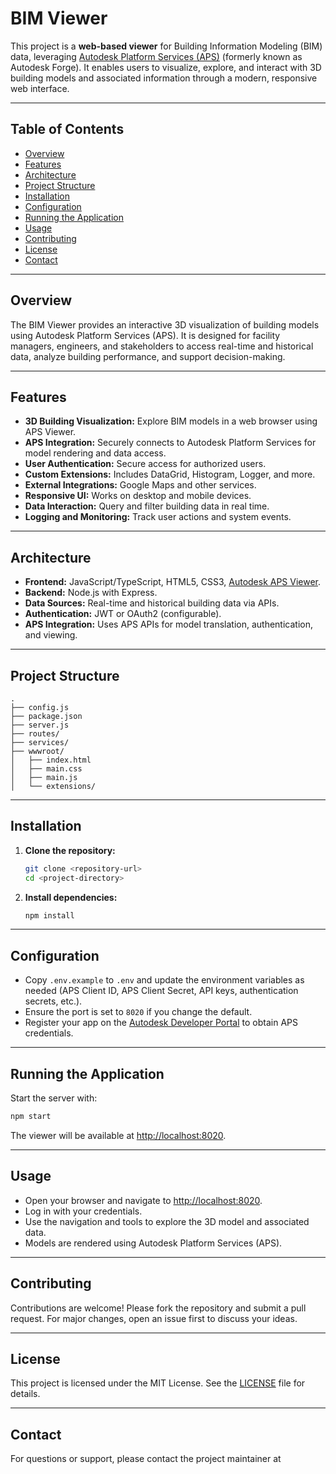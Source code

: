 # BIM Viewer

This project is a **web-based viewer** for Building Information Modeling (BIM) data, leveraging [Autodesk Platform Services (APS)](https://aps.autodesk.com/) (formerly known as Autodesk Forge). It enables users to visualize, explore, and interact with 3D building models and associated information through a modern, responsive web interface.

---

## Table of Contents

- [Overview](#overview)
- [Features](#features)
- [Architecture](#architecture)
- [Project Structure](#project-structure)
- [Installation](#installation)
- [Configuration](#configuration)
- [Running the Application](#running-the-application)
- [Usage](#usage)
- [Contributing](#contributing)
- [License](#license)
- [Contact](#contact)

---

## Overview

The BIM Viewer provides an interactive 3D visualization of building models using Autodesk Platform Services (APS). It is designed for facility managers, engineers, and stakeholders to access real-time and historical data, analyze building performance, and support decision-making.

---

## Features

- **3D Building Visualization:** Explore BIM models in a web browser using APS Viewer.
- **APS Integration:** Securely connects to Autodesk Platform Services for model rendering and data access.
- **User Authentication:** Secure access for authorized users.
- **Custom Extensions:** Includes DataGrid, Histogram, Logger, and more.
- **External Integrations:** Google Maps and other services.
- **Responsive UI:** Works on desktop and mobile devices.
- **Data Interaction:** Query and filter building data in real time.
- **Logging and Monitoring:** Track user actions and system events.

---

## Architecture

- **Frontend:** JavaScript/TypeScript, HTML5, CSS3, [Autodesk APS Viewer](https://aps.autodesk.com/en/docs/viewer/v7/overview/).
- **Backend:** Node.js with Express.
- **Data Sources:** Real-time and historical building data via APIs.
- **Authentication:** JWT or OAuth2 (configurable).
- **APS Integration:** Uses APS APIs for model translation, authentication, and viewing.

---

## Project Structure

```
.
├── config.js
├── package.json
├── server.js
├── routes/
├── services/
├── wwwroot/
│   ├── index.html
│   ├── main.css
│   ├── main.js
│   └── extensions/
```

---

## Installation

1. **Clone the repository:**
   ```sh
   git clone <repository-url>
   cd <project-directory>
   ```

2. **Install dependencies:**
   ```sh
   npm install
   ```

---

## Configuration

- Copy `.env.example` to `.env` and update the environment variables as needed (APS Client ID, APS Client Secret, API keys, authentication secrets, etc.).
- Ensure the port is set to `8020` if you change the default.
- Register your app on the [Autodesk Developer Portal](https://aps.autodesk.com/) to obtain APS credentials.

---

## Running the Application

Start the server with:

```sh
npm start
```

The viewer will be available at [http://localhost:8020](http://localhost:8020).

---

## Usage

- Open your browser and navigate to [http://localhost:8020](http://localhost:8020).
- Log in with your credentials.
- Use the navigation and tools to explore the 3D model and associated data.
- Models are rendered using Autodesk Platform Services (APS).

---

## Contributing

Contributions are welcome! Please fork the repository and submit a pull request. For major changes, open an issue first to discuss your ideas.

---

## License

This project is licensed under the MIT License. See the [LICENSE](LICENSE) file for details.

---

## Contact

For questions or support, please contact the project maintainer at